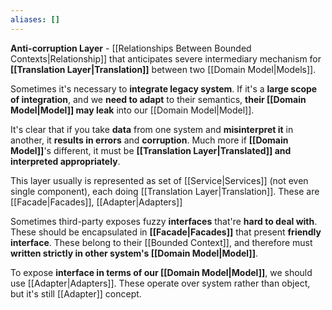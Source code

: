 ```yaml
---
aliases: []
---
```

**Anti-corruption Layer** - [[Relationships Between Bounded Contexts|Relationship]] that anticipates severe intermediary mechanism for **[[Translation Layer|Translation]]** between two [[Domain Model|Models]].

Sometimes it's necessary to **integrate legacy system**. If it's a **large scope of integration**, and we **need to adapt** to their semantics, **their [[Domain Model|Model]] may leak** into our [[Domain Model|Model]].

It's clear that if you take **data** from one system and **misinterpret it** in another, it **results in errors** and **corruption**. Much more if **[[Domain Model]]**'s different, it must be **[[Translation Layer|Translated]] and interpreted appropriately**.

This layer usually is represented as set of [[Service|Services]] (not even single component), each doing [[Translation Layer|Translation]]. These are [[Facade|Facades]], [[Adapter|Adapters]]

Sometimes third-party exposes fuzzy **interfaces** that're **hard to deal with**. These should be encapsulated in **[[Facade|Facades]]** that present **friendly interface**. These belong to their [[Bounded Context]], and therefore must **written strictly in other system's [[Domain Model|Model]]**.

To expose **interface in terms of our [[Domain Model|Model]]**, we should use [[Adapter|Adapters]]. These operate over system rather than object, but it's still [[Adapter]] concept.

